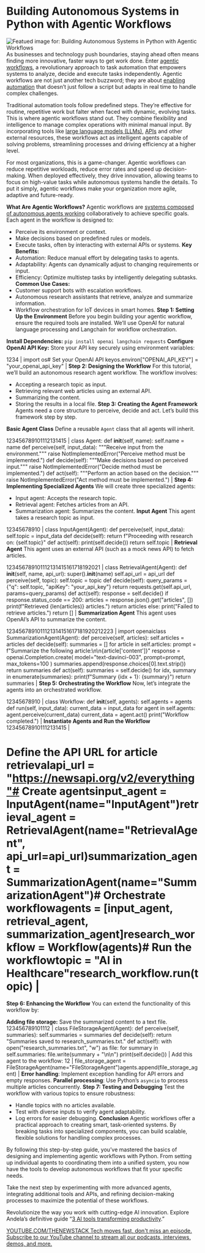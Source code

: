 # Building Autonomous Systems in Python with Agentic Workflows
![Featued image for: Building Autonomous Systems in Python with Agentic Workflows](https://cdn.thenewstack.io/media/2025/01/4bc6987a-flows-1024x576.jpg)
As businesses and technology push boundaries, staying ahead often means finding more innovative, faster ways to get work done. Enter [agentic workflows](https://thenewstack.io/the-architects-guide-to-understanding-agentic-ai/), a revolutionary approach to task automation that empowers systems to analyze, decide and execute tasks independently. Agentic workflows are not just another tech buzzword; they are about [enabling automation](https://thenewstack.io/agentic-ai-tools-for-building-and-managing-agentic-systems/) that doesn’t just follow a script but adapts in real time to handle complex challenges.

Traditional automation tools follow predefined steps. They’re effective for routine, repetitive work but falter when faced with dynamic, evolving tasks. This is where agentic workflows stand out. They combine flexibility and intelligence to manage complex operations with minimal manual input. By incorporating tools like [large language models (LLMs)](https://roadmap.sh/guides/introduction-to-llms), [APIs](https://thenewstack.io/api-management/) and other external resources, these workflows act as intelligent agents capable of solving problems, streamlining processes and driving efficiency at a higher level.

For most organizations, this is a game-changer. Agentic workflows can reduce repetitive workloads, reduce error rates and speed up decision-making. When deployed effectively, they drive innovation, allowing teams to focus on high-value tasks while autonomous systems handle the details. To put it simply, agentic workflows make your organization more agile, adaptive and future-ready.

**What Are Agentic Workflows?**
Agentic workflows are [systems composed of autonomous agents working](https://thenewstack.io/putting-ai-to-work-systems-of-intelligence-and-actionable-agency/) collaboratively to achieve specific goals. Each agent in the workflow is designed to:

- Perceive its environment or context.
- Make decisions based on predefined rules or models.
- Execute tasks, often by interacting with external APIs or systems.
**Key Benefits:**
- Automation: Reduce manual effort by delegating tasks to agents.
- Adaptability: Agents can dynamically adjust to changing requirements or input.
- Efficiency: Optimize multistep tasks by intelligently delegating subtasks.
**Common Use Cases:**
- Customer support bots with escalation workflows.
- Autonomous research assistants that retrieve, analyze and summarize information.
- Workflow orchestration for IoT devices in smart homes.
**Step 1: Setting Up the Environment**
Before you begin building your agentic workflow, ensure the required tools are installed. We’ll use OpenAI for natural language processing and Langchain for workflow orchestration.

**Install Dependencies:**
`pip install openai langchain requests`
**Configure OpenAI API Key:**
Store your API key securely using environment variables:

1234 |
import os# Set your OpenAI API keyos.environ["OPENAI_API_KEY"] = "your_openai_api_key" |
**Step 2: Designing the Workflow**
For this tutorial, we’ll build an autonomous research agent workflow. The workflow involves:

- Accepting a research topic as input.
- Retrieving relevant web articles using an external API.
- Summarizing the content.
- Storing the results in a local file.
**Step 3: Creating the Agent Framework**
Agents need a core structure to perceive, decide and act. Let’s build this framework step by step.

**Basic Agent Class**
Define a reusable `Agent`
class that all agents will inherit.

123456789101112131415 |
class Agent: def __init__(self, name): self.name = name def perceive(self, input_data): """Receive input from the environment.""" raise NotImplementedError("Perceive method must be implemented.") def decide(self): """Make decisions based on perceived input.""" raise NotImplementedError("Decide method must be implemented.") def act(self): """Perform an action based on the decision.""" raise NotImplementedError("Act method must be implemented.") |
**Step 4: Implementing Specialized Agents**
We will create three specialized agents:

- Input agent: Accepts the research topic.
- Retrieval agent: Fetches articles from an API.
- Summarization agent: Summarizes the content.
**Input Agent**
This agent takes a research topic as input.

12345678910 |
class InputAgent(Agent): def perceive(self, input_data): self.topic = input_data def decide(self): return f"Proceeding with research on: {self.topic}" def act(self): print(self.decide()) return self.topic |
**Retrieval Agent**
This agent uses an external API (such as a mock news API) to fetch articles.

123456789101112131415161718192021 |
class RetrievalAgent(Agent): def __init__(self, name, api_url): super().__init__(name) self.api_url = api_url def perceive(self, topic): self.topic = topic def decide(self): query_params = {"q": self.topic, "apiKey": "your_api_key"} return requests.get(self.api_url, params=query_params) def act(self): response = self.decide() if response.status_code == 200: articles = response.json().get("articles", []) print(f"Retrieved {len(articles)} articles.") return articles else: print("Failed to retrieve articles.") return [] |
**Summarization Agent**
This agent uses OpenAI’s API to summarize the content.

1234567891011121314151617181920212223 |
import openaiclass SummarizationAgent(Agent): def perceive(self, articles): self.articles = articles def decide(self): summaries = [] for article in self.articles: prompt = f"Summarize the following article:\n\n{article['content']}" response = openai.Completion.create( model="text-davinci-003", prompt=prompt, max_tokens=100 ) summaries.append(response.choices[0].text.strip()) return summaries def act(self): summaries = self.decide() for idx, summary in enumerate(summaries): print(f"Summary {idx + 1}: {summary}") return summaries |
**Step 5: Orchestrating the Workflow**
Now, let’s integrate the agents into an orchestrated workflow.

12345678910 |
class Workflow: def __init__(self, agents): self.agents = agents def run(self, input_data): current_data = input_data for agent in self.agents: agent.perceive(current_data) current_data = agent.act() print("Workflow completed.") |
**Instantiate Agents and Run the Workflow**
123456789101112131415 |
# Define the API URL for article retrievalapi_url = "https://newsapi.org/v2/everything"# Create agentsinput_agent = InputAgent(name="InputAgent")retrieval_agent = RetrievalAgent(name="RetrievalAgent", api_url=api_url)summarization_agent = SummarizationAgent(name="SummarizationAgent")# Orchestrate workflowagents = [input_agent, retrieval_agent, summarization_agent]research_workflow = Workflow(agents)# Run the workflowtopic = "AI in Healthcare"research_workflow.run(topic) |
**Step 6: Enhancing the Workflow**
You can extend the functionality of this workflow by:

**Adding file storage:** Save the summarized content to a text file.
123456789101112 |
class FileStorageAgent(Agent): def perceive(self, summaries): self.summaries = summaries def decide(self): return "Summaries saved to research_summaries.txt." def act(self): with open("research_summaries.txt", "w") as file: for summary in self.summaries: file.write(summary + "\n\n") print(self.decide()) |
Add this agent to the workflow:
12 |
file_storage_agent = FileStorageAgent(name="FileStorageAgent")agents.append(file_storage_agent) |
**Error handling**: Implement exception handling for API errors and empty responses.
**Parallel processing**: Use Python’s `asyncio`
to process multiple articles concurrently.
**Step 7: Testing and Debugging**
Test the workflow with various topics to ensure robustness:

- Handle topics with no articles available.
- Test with diverse inputs to verify agent adaptability.
- Log errors for easier debugging.
**Conclusion**
Agentic workflows offer a practical approach to creating smart, task-oriented systems. By breaking tasks into specialized components, you can build scalable, flexible solutions for handling complex processes.

By following this step-by-step guide, you’ve mastered the basics of designing and implementing agentic workflows with Python. From setting up individual agents to coordinating them into a unified system, you now have the tools to develop autonomous workflows that fit your specific needs.

Take the next step by experimenting with more advanced agents, integrating additional tools and APIs, and refining decision-making processes to maximize the potential of these workflows.

Revolutionize the way you work with cutting-edge AI innovation. Explore Andela’s definitive guide “[3 AI tools transforming productivity](https://www.andela.com/blog-posts/3-ai-tools-to-boost-your-productivity-4x/?utm_medium=contentmarketing&utm_source=blog&utm_campaign=brand-global-the-new-stack-agentic&utm_content=writers-room-sowole&utm_term=ai-tools).”

[
YOUTUBE.COM/THENEWSTACK
Tech moves fast, don't miss an episode. Subscribe to our YouTube
channel to stream all our podcasts, interviews, demos, and more.
](https://youtube.com/thenewstack?sub_confirmation=1)